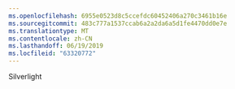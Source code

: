 ```yaml
---
ms.openlocfilehash: 6955e0523d8c5ccefdc60452406a270c3461b16e
ms.sourcegitcommit: 483c777a1537ccab6a2a2da6a5d1fe4470dd0e7e
ms.translationtype: MT
ms.contentlocale: zh-CN
ms.lasthandoff: 06/19/2019
ms.locfileid: "63320772"
---
```

Silverlight